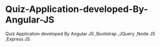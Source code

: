 # Quiz-Application-developed-By-Angular-JS
Quiz Application developed By Angular JS ,Bootstrap ,JQuery ,Node JS ,Express JS
